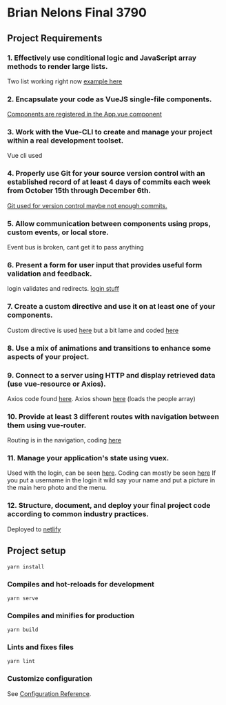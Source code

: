 # Brian Nelons Final 3790

## Project Requirements


### 1. Effectively use conditional logic and JavaScript array methods to render large lists.
Two list working right now [example here](src\views\About.vue)


### 2. Encapsulate your code as VueJS single-file components.
[Components are registered in the App.vue component](src/App.vue)

### 3. Work with the Vue-CLI to create and manage your project within a real development toolset.
Vue cli used

### 4. Properly use Git for your source version control with an established record of at least 4 days of commits each week from October 15th through December 6th.
[Git used for version control maybe not enough commits.](https://github.com/Lazer-lad)

### 5. Allow communication between components using props, custom events, or local store.
Event bus is broken, cant get it to pass anything

### 6. Present a form for user input that provides useful form validation and feedback.
login validates and redirects. [login stuff](https://kind-panini-383726.netlify.com/form)

### 7. Create a custom directive and use it on at least one of your components.
Custom directive is used [here](https://kind-panini-383726.netlify.com/about) but a bit lame and coded [here](src\main.js)

### 8. Use a mix of animations and transitions to enhance some aspects of your project.

### 9. Connect to a server using HTTP and display retrieved data (use vue-resource or Axios).
Axios code found [here](src/views/Home.vue). Axios shown [here](https://kind-panini-383726.netlify.com/) (loads the people array)

### 10. Provide at least 3 different routes with navigation between them using vue-router.
Routing is in the navigation, coding [here](src/router/index.js)

### 11. Manage your application's state using vuex. 
Used with the login, can be seen [here](https://kind-panini-383726.netlify.com/form). Coding can mostly be seen [here](src/store/index.js) If you put a username in the login it wild say your name and put a picture in the main hero photo and the menu.

### 12. Structure, document, and deploy your final project code according to common industry practices.

Deployed to [netlify](https://kind-panini-383726.netlify.com)


## Project setup
```
yarn install
```

### Compiles and hot-reloads for development
```
yarn serve
```

### Compiles and minifies for production
```
yarn build
```

### Lints and fixes files
```
yarn lint
```

### Customize configuration
See [Configuration Reference](https://cli.vuejs.org/config/).
